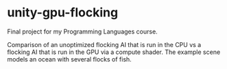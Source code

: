 # unity-gpu-flocking
Final project for my Programming Languages course.

Comparison of an unoptimized flocking AI that is run in the CPU vs a flocking AI that is run in the GPU via a compute shader.
The example scene models an ocean with several flocks of fish.

